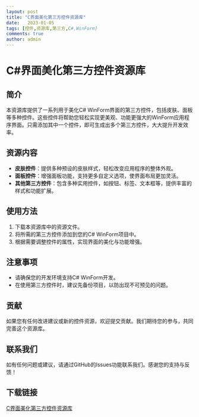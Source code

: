 ```yaml
---
layout: post
title: "C界面美化第三方控件资源库"
date:   2023-01-05
tags: [控件,资源库,第三方,C#,WinForm]
comments: true
author: admin
---
```

# C#界面美化第三方控件资源库

## 简介
本资源库提供了一系列用于美化C# WinForm界面的第三方控件，包括皮肤、面板等多种控件。这些控件将帮助您轻松实现更美观、功能更强大的WinForm应用程序界面。只需添加其中一个控件，即可生成出多个第三方控件，大大提升开发效率。

## 资源内容
- **皮肤控件**：提供多种预设的皮肤样式，轻松改变应用程序的整体外观。
- **面板控件**：增强面板功能，支持更多自定义选项，使界面布局更加灵活。
- **其他第三方控件**：包含多种实用控件，如按钮、标签、文本框等，提供丰富的样式和功能扩展。

## 使用方法
1. 下载本资源库中的资源文件。
2. 将所需的第三方控件添加到您的C# WinForm项目中。
3. 根据需要调整控件的属性，实现界面的美化与功能增强。

## 注意事项
- 请确保您的开发环境支持C# WinForm开发。
- 在使用第三方控件时，建议先备份项目，以防出现不可预见的问题。

## 贡献
如果您有任何改进建议或新的控件资源，欢迎提交贡献。我们期待您的参与，共同完善这个资源库。

## 联系我们
如有任何问题或建议，请通过GitHub的Issues功能联系我们。感谢您的支持与反馈！

## 下载链接

[C界面美化第三方控件资源库](https://pan.quark.cn/s/d0f0bf17a0d9)